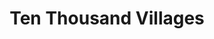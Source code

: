 ---
title: "Ten Thousand Villages"
url: /ann-arbor/ten-thousand-villages/
shop: interior decoration
---